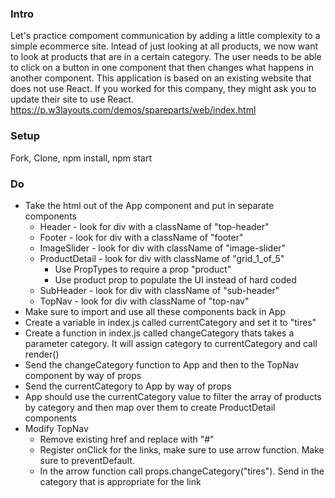 ### Intro
Let's practice compoment communication by adding a little complexity to a simple ecommerce site. Intead of just looking at all products, we now want to look at products that are in a certain category. The user needs to be able to click on a button in one component that then changes what happens in another component.
This application is based on an existing website that does not use React. If you worked for this company, they might ask you to update their site to use React. 
https://p.w3layouts.com/demos/spareparts/web/index.html

### Setup
Fork, Clone, npm install, npm start

### Do
* Take the html out of the App component and put in separate components
  * Header - look for div with a className of "top-header"
  * Footer - look for div with a className of "footer"
  * ImageSlider - look for div with className of "image-slider"
  * ProductDetail - look for div with className of "grid_1_of_5"
    * Use PropTypes to require a prop "product"
    * Use product prop to populate the UI instead of hard coded 
  * SubHeader - look for div with className of "sub-header"
  * TopNav - look for div with className of "top-nav"
* Make sure to import and use all these components back in App
* Create a variable in index.js called currentCategory and set it to "tires"
* Create a function in index.js called changeCategory thats takes a parameter category. It will assign category to currentCategory and call render()
* Send the changeCategory function to App and then to the TopNav component by way of props
* Send the currentCategory to App by way of props
* App should use the currentCategory value to filter the array of products by category and then map over them to create ProductDetail components
* Modify TopNav
  * Remove existing href and replace with "#"
  * Register onClick for the links, make sure to use arrow function. Make sure to preventDefault.
  * In the arrow function call props.changeCategory("tires"). Send in the category that is appropriate for the link
